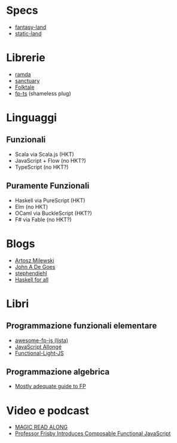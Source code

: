 # Specs

- [fantasy-land](https://github.com/fantasyland/fantasy-land)
- [static-land](https://github.com/rpominov/static-land)

# Librerie

- [ramda](https://github.com/ramda/ramda)
- [sanctuary](https://github.com/sanctuary-js/sanctuary)
- [Folktale](http://folktalejs.org/)
- [fp-ts](https://github.com/gcanti/fp-ts) (shameless plug)

# Linguaggi

## Funzionali

- Scala via Scala.js (HKT)
- JavaScript + Flow (no HKT?)
- TypeScript (no HKT?)

## Puramente Funzionali

- Haskell via PureScript (HKT)
- Elm (no HKT)
- OCaml via BuckleScript (HKT?)
- F# via Fable (no HKT?)

# Blogs

- [Artosz Milewski](https://bartoszmilewski.com/2014/10/28/category-theory-for-programmers-the-preface/)
- [John A De Goes](http://degoes.net/articles/)
- [stephendiehl](http://www.stephendiehl.com)
- [Haskell for all](http://www.haskellforall.com)

# Libri

## Programmazione funzionali elementare

- [awesome-fp-js (lista)](https://github.com/stoeffel/awesome-fp-js)
- [JavaScript Allongé](https://leanpub.com/javascriptallongesix/read)
- [Functional-Light-JS](https://github.com/getify/Functional-Light-JS)

## Programmazione algebrica

- [Mostly adequate guide to FP](https://github.com/MostlyAdequate/mostly-adequate-guide)

# Video e podcast

- [MAGIC READ ALONG](http://www.magicreadalong.com)
- [Professor Frisby Introduces Composable Functional JavaScript](https://egghead.io/courses/professor-frisby-introduces-function-composition)
